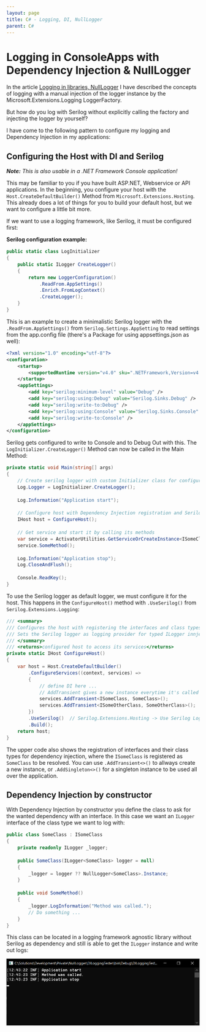 ```yaml
---
layout: page
title: C# - Logging, DI, NullLogger
parent: C#
---
```


# Logging in ConsoleApps with Dependency Injection & NullLogger

In the article [Logging in libraries, NullLogger](csharp-logging-in-libraries-nullLogger.md) I have described the concepts of logging with a manual injection of the logger instance by the Microsoft.Extensions.Logging LoggerFactory.

But how do you log with Serilog without explicitly calling the factory and injecting the logger by yourself?

I have come to the following pattern to configure my logging and Dependency Injection in my applications:


## Configuring the Host with DI and Serilog

***Note:** This is also usable in a .NET Framework Console application!*

This may be familiar to you if you have built ASP.NET, Webservice or API applications. In the beginning, you configure your host with the `Host.CreateDefaultBuilder()` Method from `Microsoft.Extensions.Hosting`. This already does a lot of things for you to build your default host, but we want to configure a little bit more.

If we want to use a logging framework, like Serilog, it must be configured first:


**Serilog configuration example:**

```csharp
public static class LogInitializer
{
    public static ILogger CreateLogger()
    {
        return new LoggerConfiguration()
            .ReadFrom.AppSettings()
            .Enrich.FromLogContext()
            .CreateLogger();
    }
}
```

This is an example to create a minimalistic Serilog logger with the `.ReadFrom.AppSettings()` from `Serilog.Settings.AppSetting` to read settings from the app.config file (there's a Package for using appsettings.json as well):

```xml
<?xml version="1.0" encoding="utf-8"?>
<configuration>
	<startup>
		<supportedRuntime version="v4.0" sku=".NETFramework,Version=v4.7" />
	</startup>
	<appSettings>
		<add key="serilog:minimum-level" value="Debug" />
		<add key="serilog:using:Debug" value="Serilog.Sinks.Debug" />
		<add key="serilog:write-to:Debug" />
		<add key="serilog:using:Console" value="Serilog.Sinks.Console" />
		<add key="serilog:write-to:Console" />
	</appSettings>
</configuration>
```

Serilog gets configured to write to Console and to Debug Out with this. The `LogInitializer.CreateLogger()` Method can now be called in the Main Method:

```csharp
private static void Main(string[] args)
{
    // Create serilog logger with custom Initializer class for configuration
    Log.Logger = LogInitializer.CreateLogger();

    Log.Information("Application start");

    // Configure host with Dependency Injection registration and Serilog as logger
    IHost host = ConfigureHost();

    // Get service and start it by calling its methods
    var service = ActivatorUtilities.GetServiceOrCreateInstance<ISomeClass>(host.Services);
    service.SomeMethod();

    Log.Information("Application stop");
    Log.CloseAndFlush();

    Console.ReadKey();
}
```

To use the Serilog logger as default logger, we must configure it for the host. This happens in the `ConfigureHost()` method with `.UseSerilog()` from `Serilog.Extensions.Logging`:

```csharp
/// <summary>
/// Configures the host with registering the interfaces and class types.
/// Sets the Serilog logger as logging provider for typed ILogger innjections.
/// </summary>
/// <returns>configured host to access its services</returns>
private static IHost ConfigureHost()
{
    var host = Host.CreateDefaultBuilder()
        .ConfigureServices((context, services) =>
        {
            // define DI here ...
            // AddTransient gives a new instance everytime it's called
            services.AddTransient<ISomeClass, SomeClass>();
            services.AddTransient<ISomeOtherClass, SomeOtherClass>();
        })
        .UseSerilog()  // Serilog.Extensions.Hosting -> Use Serilog Logger instead of MS.Extensions.Logger at all ILogger injections
        .Build();
    return host;
}
```

The upper code also shows the registration of interfaces and their class types for dependency injection, where the `ISomeClass` is registered as `SomeClass` to be resolved.
You can use `.AddTransient<>()` to allways create a new instance, or `.AddSingleton<>()` for a singleton instance to be used all over the application.


## Dependency Injection by constructor

With Dependency Injection by constructor you define the class to ask for the wanted dependency with an interface. In this case we want an `ILogger` interface of the class type we want to log with:

```csharp
public class SomeClass : ISomeClass
{
    private readonly ILogger _logger;

    public SomeClass(ILogger<SomeClass> logger = null)
    {
        _logger = logger ?? NullLogger<SomeClass>.Instance;
    }

    public void SomeMethod()
    {
        _logger.LogInformation("Method was called.");
        // Do something ...
    }
}
```

This class can be located in a logging framework agnostic library without Serilog as dependency and still is able to get the `ILogger` instance and write out logs:

[![console logging output](/assets/images/articles/logging-Console-app-nullLogger/console-logging.png)](/assets/images/articles/logging-Console-app-nullLogger/console-logging.png)


